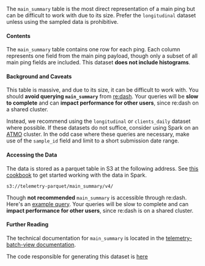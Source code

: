 The `main_summary` table is the most direct representation of a main ping
but can be difficult to work with due to its size. 
Prefer the `longitudinal` dataset unless using the sampled data is prohibitive.

#### Contents

The `main_summary` table contains one row for each ping.
Each column represents one field from the main ping payload,
though only a subset of all main ping fields are included.
This dataset **does not include histograms**.

#### Background and Caveats
This table is massive, and due to its size, it can be difficult to work with.
You should **avoid querying `main_summary`** from [re:dash](https://sql.telemetry.mozilla.org).
Your queries will be **slow to complete** and can **impact performance for other users**,
since re:dash on a shared cluster.

Instead, we recommend using the `longitudinal` or `clients_daily` dataset where possible.
If these datasets do not suffice, consider using Spark on an
[ATMO](https://analysis.telemetry.mozilla.org) cluster.
In the odd case where these queries are necessary,
make use of the `sample_id` field and limit to a short submission date range.

#### Accessing the Data

The data is stored as a parquet table in S3 at the following address.
See [this cookbook](/cookbooks/parquet.md) to get started working with the data in Spark.
```
s3://telemetry-parquet/main_summary/v4/
```

Though **not recommended** `main_summary` is accessible through re:dash. 
Here's an [example query](https://sql.telemetry.mozilla.org/queries/4201/source).
Your queries will be slow to complete and can **impact performance for other users**,
since re:dash is on a shared cluster.

#### Further Reading

The technical documentation for `main_summary` is located in the
[telemetry-batch-view documentation](https://github.com/mozilla/telemetry-batch-view/blob/master/docs/MainSummary.md).

The code responsible for generating this dataset is 
[here](https://github.com/mozilla/telemetry-batch-view/blob/master/src/main/scala/com/mozilla/telemetry/views/MainSummaryView.scala)
